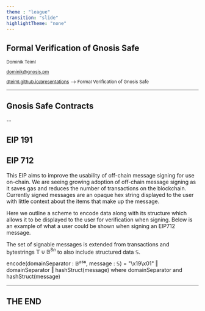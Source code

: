 ```yaml
---
theme : "league"
transition: "slide"
highlightTheme: "none"
---
```


## Formal Verification of Gnosis Safe

<small>

Dominik Teiml

dominik@gnosis.pm

[dteiml.github.io/presentations](dteiml.github.io/presentations) --> Formal Verification of Gnosis Safe

</small>

---

## Gnosis Safe Contracts

--

## EIP 191



## EIP 712

This EIP aims to improve the usability of off-chain message signing for use on-chain. We are seeing growing adoption of off-chain message signing as it saves gas and reduces the number of transactions on the blockchain. Currently signed messages are an opaque hex string displayed to the user with little context about the items that make up the message.

Here we outline a scheme to encode data along with its structure which allows it to be displayed to the user for verification when signing. Below is an example of what a user could be shown when signing an EIP712 message.

The set of signable messages is extended from transactions and bytestrings $\mathbb{T} \cup \mathbb{B}^{8n}$ to also include structured data $\mathbb{S}$.

encode(domainSeparator : 𝔹²⁵⁶, message : 𝕊) = "\x19\x01" ‖ domainSeparator ‖ hashStruct(message) where domainSeparator and hashStruct(message)



---

<!-- .slide: style="text-align: left;" -->
## THE END